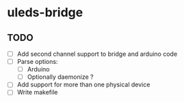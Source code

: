# uleds-bridge
## TODO
- [ ] Add second channel support to bridge and arduino code
- [ ] Parse options:
  - [ ] Arduino
  - [ ] Optionally daemonize ?
- [ ] Add support for more than one physical device
- [ ] Write makefile
